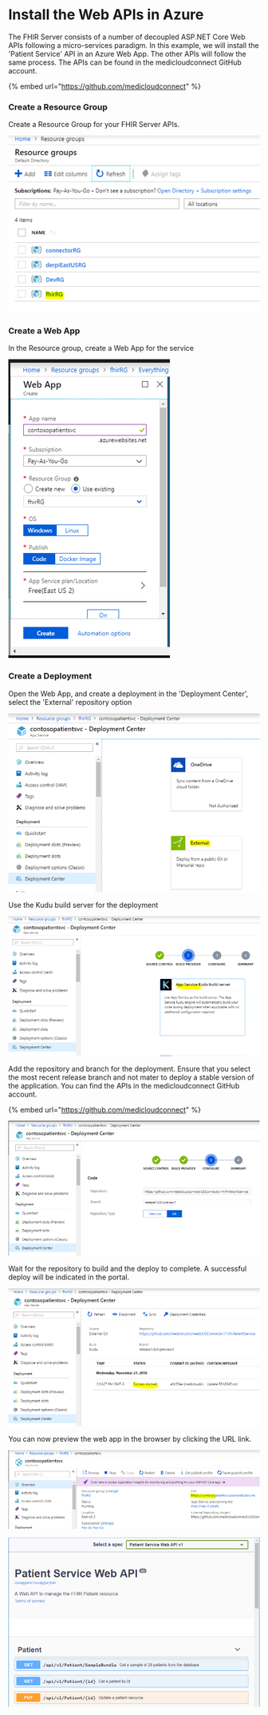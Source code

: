 # Install the Web APIs in Azure

The FHIR Server consists of a number of decoupled ASP.NET Core Web APIs following a micro-services paradigm. In this example, we will install the 'Patient Service' API in an Azure Web App. The other APIs will follow the same process. The APIs can be found in the medicloudconnect GitHub account.

{% embed url="https://github.com/medicloudconnect" %}

### Create a Resource Group

Create a Resource Group for your FHIR Server APIs.

![](../.gitbook/assets/fhirrg.PNG)

### Create a Web App

In the Resource group, create a Web App for the service

![](../.gitbook/assets/webapp_create.PNG)

### Create a Deployment

Open the Web App, and create a deployment in the 'Deployment Center', select the 'External' repository option

![](../.gitbook/assets/deployment_centre1.PNG)

Use the Kudu build server for the deployment

![](../.gitbook/assets/kudu.PNG)

Add the repository and branch for the deployment. Ensure that you select the most recent release branch and not mater to deploy a stable version of the application. You can  find the APIs in the medicloudconnect GitHub account.

{% embed url="https://github.com/medicloudconnect" %}

![](../.gitbook/assets/public_gitrepo.PNG)

  
Wait for the repository to build and the deploy to complete. A successful deploy will be indicated in the portal.

![](../.gitbook/assets/deploy_success.PNG)

You can now preview the web app in the browser by clicking the URL link.

![](../.gitbook/assets/web_app_preview.PNG)

  


![](../.gitbook/assets/web_app_preview2.PNG)

##   



